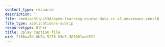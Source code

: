 ```yaml
---
content_type: resource
description: ''
file: /media/https%3A/open-learning-course-data-rc.s3.amazonaws.com/18-03sc-differential-equations-fall-2011/2168aa5d0b54527683d3381001aeb521_vP-oRQqmeg4.vtt
file_type: application/x-subrip
resourcetype: Other
title: 3play caption file
uid: 2168aa5d-0b54-5276-83d3-381001aeb521
---
```

